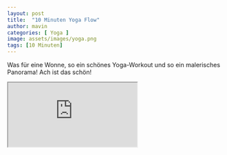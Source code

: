 ```yaml
---
layout: post
title:  "10 Minuten Yoga Flow"
author: mavin
categories: [ Yoga ]
image: assets/images/yoga.png
tags: [10 Minuten]
---
```


Was für eine Wonne, so ein schönes Yoga-Workout und so ein malerisches Panorama! Ach ist das schön!


<div class="embed-responsive embed-responsive-16by9">
  <iframe class="embed-responsive-item" src="https://youtu.be/TSywklabhv0" allowfullscreen></iframe>
</div>
